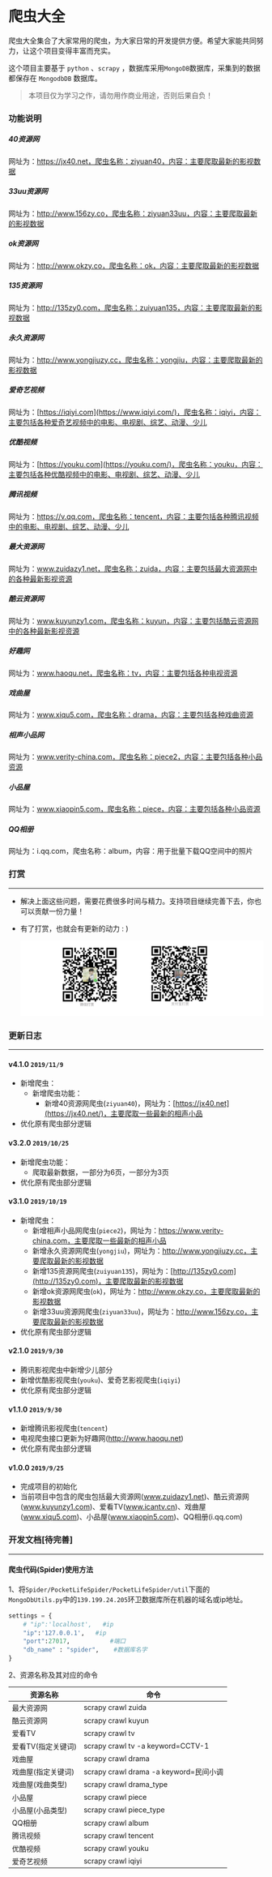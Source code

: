 # 爬虫大全

爬虫大全集合了大家常用的爬虫，为大家日常的开发提供方便。希望大家能共同努力，让这个项目变得丰富而充实。

这个项目主要基于 ```python``` 、```scrapy``` ，数据库采用```MongoDB```数据库，采集到的数据都保存在 ```MongodbDB``` 数据库。

> 本项目仅为学习之作，请勿用作商业用途，否则后果自负！

### 功能说明

##### 40资源网

网址为：https://jx40.net，爬虫名称：ziyuan40，内容：主要爬取最新的影视数据

##### 33uu资源网

网址为：http://www.156zy.co，爬虫名称：ziyuan33uu，内容：主要爬取最新的影视数据

##### ok资源网

网址为：http://www.okzy.co，爬虫名称：ok，内容：主要爬取最新的影视数据

##### 135资源网

网址为：http://135zy0.com，爬虫名称：zuiyuan135，内容：主要爬取最新的影视数据

##### 永久资源网

网址为：http://www.yongjiuzy.cc，爬虫名称：yongjiu，内容：主要爬取最新的影视数据

##### 爱奇艺视频

网址为：[https://iqiyi.com](https://www.iqiyi.com/)，爬虫名称：iqiyi，内容：主要包括各种爱奇艺视频中的电影、电视剧、综艺、动漫、少儿

##### 优酷视频

网址为：[https://youku.com](https://youku.com/)，爬虫名称：youku，内容：主要包括各种优酷视频中的电影、电视剧、综艺、动漫、少儿

##### 腾讯视频

网址为：https://v.qq.com，爬虫名称：tencent，内容：主要包括各种腾讯视频中的电影、电视剧、综艺、动漫、少儿

##### 最大资源网

网址为：www.zuidazy1.net，爬虫名称：zuida，内容：主要包括最大资源网中的各种最新影视资源

##### 酷云资源网

网址为：www.kuyunzy1.com，爬虫名称：kuyun，内容：主要包括酷云资源网中的各种最新影视资源

##### 好趣网

网址为：www.haoqu.net，爬虫名称：tv，内容：主要包括各种电视资源

##### 戏曲屋

网址为：www.xiqu5.com，爬虫名称：drama，内容：主要包括各种戏曲资源

##### 相声小品网

网址为：www.verity-china.com，爬虫名称：piece2，内容：主要包括各种小品资源

##### 小品屋

网址为：www.xiaopin5.com，爬虫名称：piece，内容：主要包括各种小品资源

##### QQ相册

网址为：i.qq.com，爬虫名称：album，内容：用于批量下载QQ空间中的照片

### 打赏

------

- 解决上面这些问题，需要花费很多时间与精力。支持项目继续完善下去，你也可以贡献一份力量！

- 有了打赏，也就会有更新的动力 : )

  ![](image/5.jpg)

### 更新日志

------

#### v4.1.0 `2019/11/9`

- 新增爬虫：
  - 新增爬虫功能：
    - 新增40资源网爬虫(```ziyuan40```)，网址为：[https://jx40.net](https://jx40.net/)，主要爬取一些最新的相声小品
- 优化原有爬虫部分逻辑

#### v3.2.0 `2019/10/25`

- 新增爬虫功能：
  - 爬取最新数据，一部分为6页，一部分为3页
- 优化原有爬虫部分逻辑

#### v3.1.0 `2019/10/19`

- 新增爬虫：
  - 新增相声小品网爬虫(```piece2```)，网址为：https://www.verity-china.com，主要爬取一些最新的相声小品
  - 新增永久资源网爬虫(```yongjiu```)，网址为：http://www.yongjiuzy.cc，主要爬取最新的影视数据
  - 新增135资源网爬虫(```zuiyuan135```)，网址为：[http://135zy0.com](http://135zy0.com)，主要爬取最新的影视数据
  - 新增ok资源网爬虫(```ok```)，网址为：http://www.okzy.co，主要爬取最新的影视数据
  - 新增33uu资源网爬虫(```ziyuan33uu```)，网址为：http://www.156zy.co，主要爬取最新的影视数据
- 优化原有爬虫部分逻辑

#### v2.1.0 `2019/9/30`

- 腾讯影视爬虫中新增少儿部分
- 新增优酷影视爬虫(```youku```)、爱奇艺影视爬虫(```iqiyi```)
- 优化原有爬虫部分逻辑

#### v1.1.0 `2019/9/30`

- 新增腾讯影视爬虫(```tencent```)
- 电视爬虫接口更新为好趣网(http://www.haoqu.net)
- 优化原有爬虫部分逻辑

#### v1.0.0 `2019/9/25`

- 完成项目的初始化
- 当前项目中包含的爬虫包括最大资源网(www.zuidazy1.net)、酷云资源网(www.kuyunzy1.com)、爱看TV(www.icantv.cn)、戏曲屋(www.xiqu5.com)、小品屋(www.xiaopin5.com)、QQ相册(i.qq.com)

### 开发文档[待完善]

------

#### 爬虫代码(Spider)使用方法

1、将```Spider/PocketLifeSpider/PocketLifeSpider/util```下面的```MongoDbUtils.py```中的```139.199.24.205```环卫数据库所在机器的域名或ip地址。

```python
settings = {
    # "ip":'localhost',   #ip
    "ip":'127.0.0.1',   #ip
    "port":27017,           #端口
    "db_name" : "spider",    #数据库名字
}
```

2、资源名称及其对应的命令

| 资源名称           | 命令                                   |
| ------------------ | -------------------------------------- |
| 最大资源网         | scrapy crawl zuida                     |
| 酷云资源网         | scrapy crawl kuyun                     |
| 爱看TV             | scrapy crawl tv                        |
| 爱看TV(指定关键词) | scrapy crawl tv -a keyword=CCTV-1      |
| 戏曲屋             | scrapy crawl drama                     |
| 戏曲屋(指定关键词) | scrapy crawl drama -a keyword=民间小调 |
| 戏曲屋(戏曲类型)   | scrapy crawl drama_type                |
| 小品屋             | scrapy crawl piece                     |
| 小品屋(小品类型)   | scrapy crawl piece_type                |
| QQ相册             | scrapy crawl album                     |
| 腾讯视频           | scrapy crawl tencent                   |
| 优酷视频           | scrapy crawl youku                     |
| 爱奇艺视频         | scrapy crawl iqiyi                     |
